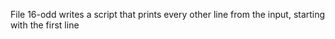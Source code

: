 File 16-odd writes a script that prints every other line from the input, starting with the first line
